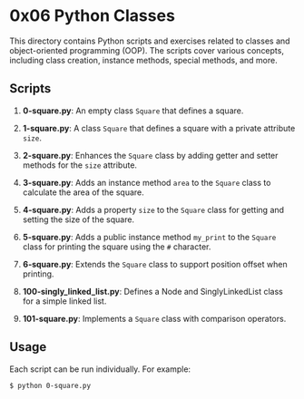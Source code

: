 # 0x06 Python Classes

This directory contains Python scripts and exercises related to classes and object-oriented programming (OOP). The scripts cover various concepts, including class creation, instance methods, special methods, and more.

## Scripts

1. **0-square.py**: An empty class `Square` that defines a square.

2. **1-square.py**: A class `Square` that defines a square with a private attribute `size`.

3. **2-square.py**: Enhances the `Square` class by adding getter and setter methods for the `size` attribute.

4. **3-square.py**: Adds an instance method `area` to the `Square` class to calculate the area of the square.

5. **4-square.py**: Adds a property `size` to the `Square` class for getting and setting the size of the square.

6. **5-square.py**: Adds a public instance method `my_print` to the `Square` class for printing the square using the `#` character.

7. **6-square.py**: Extends the `Square` class to support position offset when printing.

8. **100-singly_linked_list.py**: Defines a Node and SinglyLinkedList class for a simple linked list.

9. **101-square.py**: Implements a `Square` class with comparison operators.

## Usage

Each script can be run individually. For example:

```bash
$ python 0-square.py

